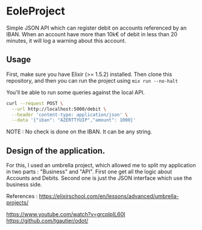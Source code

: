 # EoleProject

Simple JSON API which can register debit on accounts referenced by an IBAN. When an account have more than 10k€ of debit in less than 20 minutes, it will log a warning about this account.

## Usage
First, make sure you have Elixir (>= 1.5.2) installed.
Then clone this repository, and then you can run the project using `mix run --no-halt`

You'll be able to run some queries against the local API.
```bash
curl --request POST \
  --url http://localhost:5000/debit \
  --header 'content-type: application/json' \
  --data '{"iban": "AZERTTYUIP","amount": 1000}'
```

NOTE : No check is done on the IBAN. It can be any string.


## Design of the application.
For this, I used an umbrella project, which allowed me to split my application in two parts : "Business" and "API".
First one get all the logic about Accounts and Debits. Second one is just the JSON interface which use the business side.

References :
https://elixirschool.com/en/lessons/advanced/umbrella-projects/

https://www.youtube.com/watch?v=grcplpIL60I
https://github.com/tgautier/odot/
